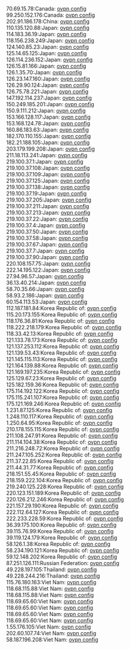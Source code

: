 70.69.15.78:Canada: [ovpn config](vpn/70_69_15_78.ovpn)  
99.250.152.176:Canada: [ovpn config](vpn/99_250_152_176.ovpn)  
202.91.186.178:China: [ovpn config](vpn/202_91_186_178.ovpn)  
110.135.120.88:Japan: [ovpn config](vpn/110_135_120_88.ovpn)  
114.183.36.19:Japan: [ovpn config](vpn/114_183_36_19.ovpn)  
118.156.238.249:Japan: [ovpn config](vpn/118_156_238_249.ovpn)  
124.140.85.23:Japan: [ovpn config](vpn/124_140_85_23.ovpn)  
125.14.65.125:Japan: [ovpn config](vpn/125_14_65_125.ovpn)  
126.114.236.152:Japan: [ovpn config](vpn/126_114_236_152.ovpn)  
126.15.81.166:Japan: [ovpn config](vpn/126_15_81_166.ovpn)  
126.1.35.70:Japan: [ovpn config](vpn/126_1_35_70.ovpn)  
126.23.147.160:Japan: [ovpn config](vpn/126_23_147_160.ovpn)  
126.29.90.124:Japan: [ovpn config](vpn/126_29_90_124.ovpn)  
126.75.78.221:Japan: [ovpn config](vpn/126_75_78_221.ovpn)  
147.192.114.237:Japan: [ovpn config](vpn/147_192_114_237.ovpn)  
150.249.185.201:Japan: [ovpn config](vpn/150_249_185_201.ovpn)  
150.9.111.212:Japan: [ovpn config](vpn/150_9_111_212.ovpn)  
153.166.128.117:Japan: [ovpn config](vpn/153_166_128_117.ovpn)  
153.168.124.78:Japan: [ovpn config](vpn/153_168_124_78.ovpn)  
160.86.183.63:Japan: [ovpn config](vpn/160_86_183_63.ovpn)  
182.170.110.155:Japan: [ovpn config](vpn/182_170_110_155.ovpn)  
182.21.188.105:Japan: [ovpn config](vpn/182_21_188_105.ovpn)  
203.179.199.208:Japan: [ovpn config](vpn/203_179_199_208.ovpn)  
211.18.113.241:Japan: [ovpn config](vpn/211_18_113_241.ovpn)  
219.100.37.1:Japan: [ovpn config](vpn/219_100_37_1.ovpn)  
219.100.37.108:Japan: [ovpn config](vpn/219_100_37_108.ovpn)  
219.100.37.109:Japan: [ovpn config](vpn/219_100_37_109.ovpn)  
219.100.37.125:Japan: [ovpn config](vpn/219_100_37_125.ovpn)  
219.100.37.138:Japan: [ovpn config](vpn/219_100_37_138.ovpn)  
219.100.37.19:Japan: [ovpn config](vpn/219_100_37_19.ovpn)  
219.100.37.205:Japan: [ovpn config](vpn/219_100_37_205.ovpn)  
219.100.37.211:Japan: [ovpn config](vpn/219_100_37_211.ovpn)  
219.100.37.213:Japan: [ovpn config](vpn/219_100_37_213.ovpn)  
219.100.37.22:Japan: [ovpn config](vpn/219_100_37_22.ovpn)  
219.100.37.4:Japan: [ovpn config](vpn/219_100_37_4.ovpn)  
219.100.37.50:Japan: [ovpn config](vpn/219_100_37_50.ovpn)  
219.100.37.58:Japan: [ovpn config](vpn/219_100_37_58.ovpn)  
219.100.37.67:Japan: [ovpn config](vpn/219_100_37_67.ovpn)  
219.100.37.7:Japan: [ovpn config](vpn/219_100_37_7.ovpn)  
219.100.37.90:Japan: [ovpn config](vpn/219_100_37_90.ovpn)  
220.108.157.75:Japan: [ovpn config](vpn/220_108_157_75.ovpn)  
222.14.195.122:Japan: [ovpn config](vpn/222_14_195_122.ovpn)  
27.94.96.57:Japan: [ovpn config](vpn/27_94_96_57.ovpn)  
36.13.40.214:Japan: [ovpn config](vpn/36_13_40_214.ovpn)  
58.70.35.66:Japan: [ovpn config](vpn/58_70_35_66.ovpn)  
58.93.2.186:Japan: [ovpn config](vpn/58_93_2_186.ovpn)  
60.154.113.53:Japan: [ovpn config](vpn/60_154_113_53.ovpn)  
112.187.181.84:Korea Republic of: [ovpn config](vpn/112_187_181_84.ovpn)  
115.20.173.155:Korea Republic of: [ovpn config](vpn/115_20_173_155.ovpn)  
118.176.36.81:Korea Republic of: [ovpn config](vpn/118_176_36_81.ovpn)  
118.222.218.179:Korea Republic of: [ovpn config](vpn/118_222_218_179.ovpn)  
118.33.42.13:Korea Republic of: [ovpn config](vpn/118_33_42_13.ovpn)  
121.133.78.173:Korea Republic of: [ovpn config](vpn/121_133_78_173.ovpn)  
121.137.253.112:Korea Republic of: [ovpn config](vpn/121_137_253_112.ovpn)  
121.139.53.43:Korea Republic of: [ovpn config](vpn/121_139_53_43.ovpn)  
121.145.115.113:Korea Republic of: [ovpn config](vpn/121_145_115_113.ovpn)  
121.164.139.88:Korea Republic of: [ovpn config](vpn/121_164_139_88.ovpn)  
121.169.197.235:Korea Republic of: [ovpn config](vpn/121_169_197_235.ovpn)  
125.129.67.23:Korea Republic of: [ovpn config](vpn/125_129_67_23.ovpn)  
125.182.159.36:Korea Republic of: [ovpn config](vpn/125_182_159_36.ovpn)  
175.114.192.122:Korea Republic of: [ovpn config](vpn/175_114_192_122.ovpn)  
175.115.241.107:Korea Republic of: [ovpn config](vpn/175_115_241_107.ovpn)  
175.121.169.246:Korea Republic of: [ovpn config](vpn/175_121_169_246.ovpn)  
1.231.87.125:Korea Republic of: [ovpn config](vpn/1_231_87_125.ovpn)  
1.248.110.117:Korea Republic of: [ovpn config](vpn/1_248_110_117.ovpn)  
1.250.64.95:Korea Republic of: [ovpn config](vpn/1_250_64_95.ovpn)  
210.178.155.115:Korea Republic of: [ovpn config](vpn/210_178_155_115.ovpn)  
211.108.247.91:Korea Republic of: [ovpn config](vpn/211_108_247_91.ovpn)  
211.114.104.38:Korea Republic of: [ovpn config](vpn/211_114_104_38.ovpn)  
211.216.248.72:Korea Republic of: [ovpn config](vpn/211_216_248_72.ovpn)  
211.247.105.252:Korea Republic of: [ovpn config](vpn/211_247_105_252.ovpn)  
211.37.22.85:Korea Republic of: [ovpn config](vpn/211_37_22_85.ovpn)  
211.44.31.77:Korea Republic of: [ovpn config](vpn/211_44_31_77.ovpn)  
218.151.55.45:Korea Republic of: [ovpn config](vpn/218_151_55_45.ovpn)  
218.159.222.104:Korea Republic of: [ovpn config](vpn/218_159_222_104.ovpn)  
219.240.125.228:Korea Republic of: [ovpn config](vpn/219_240_125_228.ovpn)  
220.123.151.189:Korea Republic of: [ovpn config](vpn/220_123_151_189.ovpn)  
220.126.212.246:Korea Republic of: [ovpn config](vpn/220_126_212_246.ovpn)  
221.157.29.190:Korea Republic of: [ovpn config](vpn/221_157_29_190.ovpn)  
222.112.64.127:Korea Republic of: [ovpn config](vpn/222_112_64_127.ovpn)  
222.233.228.59:Korea Republic of: [ovpn config](vpn/222_233_228_59.ovpn)  
36.39.175.100:Korea Republic of: [ovpn config](vpn/36_39_175_100.ovpn)  
39.115.76.99:Korea Republic of: [ovpn config](vpn/39_115_76_99.ovpn)  
39.119.124.179:Korea Republic of: [ovpn config](vpn/39_119_124_179.ovpn)  
58.126.1.38:Korea Republic of: [ovpn config](vpn/58_126_1_38.ovpn)  
58.234.190.121:Korea Republic of: [ovpn config](vpn/58_234_190_121.ovpn)  
59.12.148.202:Korea Republic of: [ovpn config](vpn/59_12_148_202.ovpn)  
87.251.126.111:Russian Federation: [ovpn config](vpn/87_251_126_111.ovpn)  
49.228.197.105:Thailand: [ovpn config](vpn/49_228_197_105.ovpn)  
49.228.244.216:Thailand: [ovpn config](vpn/49_228_244_216.ovpn)  
115.76.180.163:Viet Nam: [ovpn config](vpn/115_76_180_163.ovpn)  
118.68.115.88:Viet Nam: [ovpn config](vpn/118_68_115_88.ovpn)  
118.68.115.88:Viet Nam: [ovpn config](vpn/118_68_115_88.ovpn)  
118.69.65.60:Viet Nam: [ovpn config](vpn/118_69_65_60.ovpn)  
118.69.65.60:Viet Nam: [ovpn config](vpn/118_69_65_60.ovpn)  
118.69.65.60:Viet Nam: [ovpn config](vpn/118_69_65_60.ovpn)  
118.69.65.60:Viet Nam: [ovpn config](vpn/118_69_65_60.ovpn)  
1.55.176.105:Viet Nam: [ovpn config](vpn/1_55_176_105.ovpn)  
202.60.107.74:Viet Nam: [ovpn config](vpn/202_60_107_74.ovpn)  
58.187.196.208:Viet Nam: [ovpn config](vpn/58_187_196_208.ovpn)  

